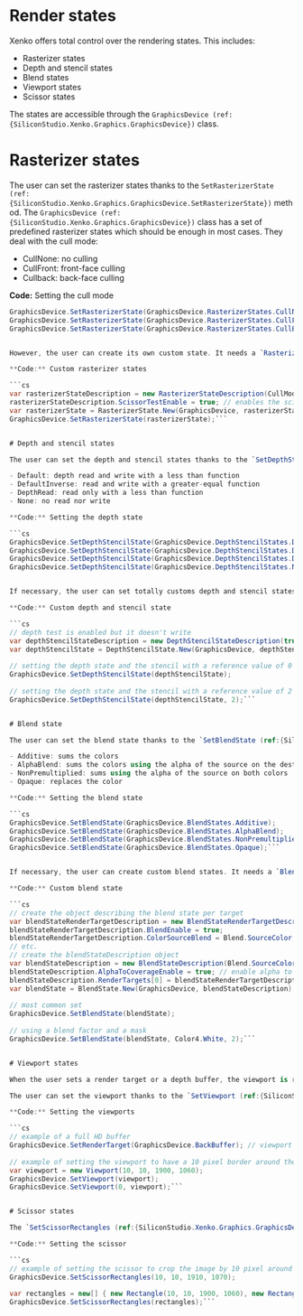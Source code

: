 # Render states

Xenko offers total control over the rendering states. This includes:

- Rasterizer states
- Depth and stencil states
- Blend states
- Viewport states
- Scissor states

The states are accessible through the `GraphicsDevice (ref:{SiliconStudio.Xenko.Graphics.GraphicsDevice})` class.

# Rasterizer states

The user can set the rasterizer states thanks to the `SetRasterizerState (ref:{SiliconStudio.Xenko.Graphics.GraphicsDevice.SetRasterizerState})` method. The `GraphicsDevice (ref:{SiliconStudio.Xenko.Graphics.GraphicsDevice})` class has a set of predefined rasterizer states which should be enough in most cases. They deal with the cull mode:

- CullNone: no culling
- CullFront: front-face culling
- Cullback: back-face culling

**Code:** Setting the cull mode

```cs
GraphicsDevice.SetRasterizerState(GraphicsDevice.RasterizerStates.CullNone);
GraphicsDevice.SetRasterizerState(GraphicsDevice.RasterizerStates.CullFront);
GraphicsDevice.SetRasterizerState(GraphicsDevice.RasterizerStates.CullBack);```


However, the user can create its own custom state. It needs a `RasterizerState (ref:{SiliconStudio.Xenko.Graphics.RasterizerState})` object and a `RasterizerStateDescription (ref:{SiliconStudio.Xenko.Graphics.RasterizerStateDescription})` object. Please refer to the reference documentation of the `RasterizerStateDescription (ref:{SiliconStudio.Xenko.Graphics.RasterizerStateDescription})` class to get the complete list of available options and the default values.

**Code:** Custom rasterizer states

```cs
var rasterizerStateDescription = new RasterizerStateDescription(CullMode.Front);
rasterizerStateDescription.ScissorTestEnable = true; // enables the scissor test
var rasterizerState = RasterizerState.New(GraphicsDevice, rasterizerStateDescription);
GraphicsDevice.SetRasterizerState(rasterizerState);```


# Depth and stencil states

The user can set the depth and stencil states thanks to the `SetDepthStencilState (ref:{SiliconStudio.Xenko.Graphics.GraphicsDevice.SetDepthStencilState})` method. The `GraphicsDevice (ref:{SiliconStudio.Xenko.Graphics.GraphicsDevice})` class has a set of predefined depth states:

- Default: depth read and write with a less than function
- DefaultInverse: read and write with a greater-equal function
- DepthRead: read only with a less than function
- None: no read nor write

**Code:** Setting the depth state

```cs
GraphicsDevice.SetDepthStencilState(GraphicsDevice.DepthStencilStates.Default);
GraphicsDevice.SetDepthStencilState(GraphicsDevice.DepthStencilStates.DefaultInverse);
GraphicsDevice.SetDepthStencilState(GraphicsDevice.DepthStencilStates.DepthRead);
GraphicsDevice.SetDepthStencilState(GraphicsDevice.DepthStencilStates.None);```


If necessary, the user can set totally customs depth and stencil states. It needs a `DepthStencilState (ref:{SiliconStudio.Xenko.Graphics.DepthStencilState})` object.

**Code:** Custom depth and stencil state

```cs
// depth test is enabled but it doesn't write
var depthStencilStateDescription = new DepthStencilStateDescription(true, false);
var depthStencilState = DepthStencilState.New(GraphicsDevice, depthStencilStateDescription);
 
// setting the depth state and the stencil with a reference value of 0
GraphicsDevice.SetDepthStencilState(depthStencilState);
 
// setting the depth state and the stencil with a reference value of 2
GraphicsDevice.SetDepthStencilState(depthStencilState, 2);```


# Blend state

The user can set the blend state thanks to the `SetBlendState (ref:{SiliconStudio.Xenko.Graphics.GraphicsDevice.SetBlendState})` method. The `GraphicsDevice (ref:{SiliconStudio.Xenko.Graphics.GraphicsDevice})` class has a set of predefined blend states:

- Additive: sums the colors 
- AlphaBlend: sums the colors using the alpha of the source on the destination color
- NonPremultiplied: sums using the alpha of the source on both colors
- Opaque: replaces the color

**Code:** Setting the blend state

```cs
GraphicsDevice.SetBlendState(GraphicsDevice.BlendStates.Additive);
GraphicsDevice.SetBlendState(GraphicsDevice.BlendStates.AlphaBlend);
GraphicsDevice.SetBlendState(GraphicsDevice.BlendStates.NonPremultiplied);
GraphicsDevice.SetBlendState(GraphicsDevice.BlendStates.Opaque);```


If necessary, the user can create custom blend states. It needs a `BlendState (ref:{SiliconStudio.Xenko.Graphics.BlendState})` object and a `BlendStateDescription (ref:{SiliconStudio.Xenko.Graphics.BlendStateDescription})` object. Please refer to the reference documentation of the `BlendStateDescription (ref:{SiliconStudio.Xenko.Graphics.BlendStateDescription})` and `BlendStateRenderTargetDescription (ref:{SiliconStudio.Xenko.Graphics.BlendStateRenderTargetDescription})` classes to get the complete list of available options and the default values.

**Code:** Custom blend state

```cs
// create the object describing the blend state per target
var blendStateRenderTargetDescription = new BlendStateRenderTargetDescription();
blendStateRenderTargetDescription.BlendEnable = true;
blendStateRenderTargetDescription.ColorSourceBlend = Blend.SourceColor;
// etc.
// create the blendStateDescription object
var blendStateDescription = new BlendStateDescription(Blend.SourceColor, Blend.InverseSourceColor);
blendStateDescription.AlphaToCoverageEnable = true; // enable alpha to coverage
blendStateDescription.RenderTargets[0] = blendStateRenderTargetDescription;
var blendState = BlendState.New(GraphicsDevice, blendStateDescription);
 
// most common set
GraphicsDevice.SetBlendState(blendState);
 
// using a blend factor and a mask
GraphicsDevice.SetBlendState(blendState, Color4.White, 2);```


# Viewport states

When the user sets a render target or a depth buffer, the viewport is reset to its full size. However, the user might want to use a custom viewport. To achieve this, Xenko provides a method which, as a result, should be called **after** the `SetRenderTarget (ref:{SiliconStudio.Xenko.Graphics.GraphicsDevice.SetRenderTarget})` method.

The user can set the viewport thanks to the `SetViewport (ref:{SiliconStudio.Xenko.Graphics.GraphicsDevice.SetViewport})` methods and the `Viewport (ref:{SiliconStudio.Xenko.Graphics.Viewport})` class. The origin of a viewport is at the top left of the screen. The user can also specify which viewport to update.

**Code:** Setting the viewports

```cs
// example of a full HD buffer
GraphicsDevice.SetRenderTarget(GraphicsDevice.BackBuffer); // viewport automatically set at 1920*1080
 
// example of setting the viewport to have a 10 pixel border around the image in a full hd buffer (1920x1080)
var viewport = new Viewport(10, 10, 1900, 1060);
GraphicsDevice.SetViewport(viewport);
GraphicsDevice.SetViewport(0, viewport);```


# Scissor states

The `SetScissorRectangles (ref:{SiliconStudio.Xenko.Graphics.GraphicsDevice.SetScissorRectangles})` method is available to set the scissor. Contrary to the viewport, the user must provide the coordinates of the location of the vertices defining the scissor instead of its size. The method can be invocked with a `Rectangle (ref:{SiliconStudio.Core.Mathematics.Rectangle})` object in order to support multiple scissors.

**Code:** Setting the scissor

```cs
// example of setting the scissor to crop the image by 10 pixel around it in a full hd buffer (1920x1080)
GraphicsDevice.SetScissorRectangles(10, 10, 1910, 1070);
 
var rectangles = new[] { new Rectangle(10, 10, 1900, 1060), new Rectangle(0, 0, 256, 256) };
GraphicsDevice.SetScissorRectangles(rectangles);```


